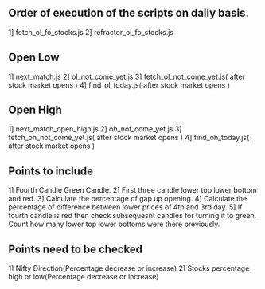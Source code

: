 ## Order of execution of the scripts on daily basis.

   1] fetch_ol_fo_stocks.js
   2] refractor_ol_fo_stocks.js

   Open Low
   ----------
   1] next_match.js
   2] ol_not_come_yet.js
   3] fetch_ol_not_come_yet.js( after stock market opens )
   4] find_ol_today.js( after stock market opens )

   Open High
   ----------
   1] next_match_open_high.js
   2] oh_not_come_yet.js
   3] fetch_oh_not_come_yet.js( after stock market opens )
   4] find_oh_today.js( after stock market opens )

## Points to include

   1] Fourth Candle Green Candle.
   2] First three candle lower top lower bottom and red.
   3] Calculate the percentage of gap up opening.
   4] Calculate the percentage of difference between lower prices of 4th and 3rd day.
   5] If fourth candle is red then check subsequesnt candles for turning it to green.
      Count how many lower top lower bottoms were there previously.


Points need to be checked
-------------------------
1] Nifty Direction(Percentage decrease or increase)
2] Stocks percentage high or low(Percentage decrease or increase)
